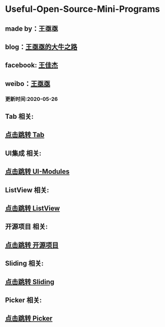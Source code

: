 # Useful-Open-Source-Mini-Programs

## made by：王亟亟<br>
## blog：[王亟亟的大牛之路](http://blog.csdn.net/ddwhan0123) <br>
## facebook: [王佳杰](https://www.facebook.com/ddwhan0123)<br>
## weibo：[王亟亟](http://weibo.com/u/5298245888) <br>

### 更新时间:2020-05-26<br>


##  Tab 相关:<br>
## [点击跳转 Tab](https://github.com/ddwhan0123/Useful-Open-Source-Mini-Programs/blob/master/Tab.md)

##  UI集成 相关:<br>
## [点击跳转 UI-Modules](https://github.com/ddwhan0123/Useful-Open-Source-Mini-Programs/blob/master/UI-Modules.md)

##  ListView 相关:<br>
## [点击跳转 ListView](https://github.com/ddwhan0123/Useful-Open-Source-Mini-Programs/blob/master/ListView.md)

##  开源项目 相关:<br>
## [点击跳转 开源项目](https://github.com/ddwhan0123/Useful-Open-Source-Mini-Programs/blob/master/Open-Source-Project.md)


##  Sliding 相关:<br>
## [点击跳转 Sliding](https://github.com/ddwhan0123/Useful-Open-Source-Mini-Programs/blob/master/Sliding.md)

##  Picker 相关:<br>
## [点击跳转 Picker](https://github.com/ddwhan0123/Useful-Open-Source-Mini-Programs/blob/master/Picker.md)
